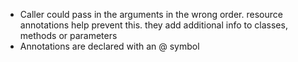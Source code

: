 - Caller could pass in the arguments in the wrong order. resource annotations help prevent this. they add additional info to classes, methods or parameters
- Annotations are declared with an @ symbol